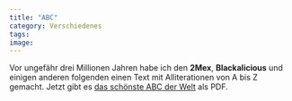 ```yaml
---
title: "ABC"
category: Verschiedenes
tags: 
image: 
---
```


Vor ungefähr drei Millionen Jahren habe ich den **2Mex**, **Blackalicious** und einigen anderen folgenden einen Text mit Alliterationen von A bis Z gemacht. Jetzt gibt es [das schönste ABC der Welt](http://www.ratschlag24.com/index.php/das-schoenste-abc-der-welt_000032485/) als PDF.
